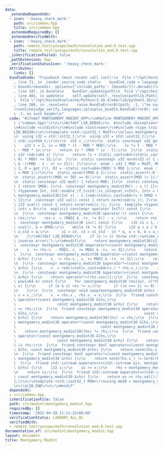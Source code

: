```yaml
---
data:
  _extendedDependsOn:
  - icon: ':heavy_check_mark:'
    path: src/common.hpp
    title: src/common.hpp
  _extendedRequiredBy: []
  _extendedVerifiedWith:
  - icon: ':heavy_check_mark:'
    path: remote_test/yosupo/math/convolution_mod.0.test.cpp
    title: remote_test/yosupo/math/convolution_mod.0.test.cpp
  _isVerificationFailed: false
  _pathExtension: hpp
  _verificationStatusIcon: ':heavy_check_mark:'
  attributes:
    links: []
  bundledCode: "Traceback (most recent call last):\n  File \"/opt/hostedtoolcache/Python/3.10.4/x64/lib/python3.10/site-packages/onlinejudge_verify/documentation/build.py\"\
    , line 71, in _render_source_code_stat\n    bundled_code = language.bundle(stat.path,\
    \ basedir=basedir, options={'include_paths': [basedir]}).decode()\n  File \"/opt/hostedtoolcache/Python/3.10.4/x64/lib/python3.10/site-packages/onlinejudge_verify/languages/cplusplus.py\"\
    , line 187, in bundle\n    bundler.update(path)\n  File \"/opt/hostedtoolcache/Python/3.10.4/x64/lib/python3.10/site-packages/onlinejudge_verify/languages/cplusplus_bundle.py\"\
    , line 401, in update\n    self.update(self._resolve(pathlib.Path(included), included_from=path))\n\
    \  File \"/opt/hostedtoolcache/Python/3.10.4/x64/lib/python3.10/site-packages/onlinejudge_verify/languages/cplusplus_bundle.py\"\
    , line 260, in _resolve\n    raise BundleErrorAt(path, -1, \"no such header\"\
    )\nonlinejudge_verify.languages.cplusplus_bundle.BundleErrorAt: common.hpp: line\
    \ -1: no such header\n"
  code: "#ifndef MONTGOMERY_MODINT_HPP\r\n#define MONTGOMERY_MODINT_HPP\r\n\r\n#include\
    \ \"common.hpp\"\r\n\r\n#ifdef LIB_DEBUG\r\n  #include <exception>\r\n#endif\r\
    \n#include <cstdint>\r\n#include <iostream>\r\n#include <type_traits>\r\n\r\n\
    LIB_BEGIN\r\n\r\ntemplate <std::uint32_t ModT>\r\nclass montgomery_modint30 {\r\
    \n  using i32 = std::int32_t;\r\n  using u32 = std::uint32_t;\r\n  using u64 =\
    \ std::uint64_t;\r\n\r\n  u32 v_;\r\n\r\n  static constexpr u32 get_r() {\r\n\
    \    u32 t = 2, iv = MOD * (t - MOD * MOD);\r\n    iv *= t - MOD * iv, iv *= t\
    \ - MOD * iv;\r\n    return iv * (MOD * iv - t);\r\n  }\r\n  static constexpr\
    \ u32 redc(u64 x) {\r\n    return (x + static_cast<u64>(static_cast<u32>(x) *\
    \ R) * MOD) >> 32;\r\n  }\r\n  static constexpr u32 norm(u32 x) { return x - (MOD\
    \ & -((MOD - 1 - x) >> 31)); }\r\n\r\n  enum : u32 { MOD = ModT, MOD2 = MOD *\
    \ 2, R = get_r(), R2 = -static_cast<u64>(MOD) % MOD };\r\n  enum : i32 { SMOD\
    \ = MOD };\r\n\r\n  static_assert(MOD & 1);\r\n  static_assert(-R * MOD == 1);\r\
    \n  static_assert((MOD >> 30) == 0);\r\n  static_assert(MOD != 1);\r\n\r\npublic:\r\
    \n  static constexpr u32 mod() { return MOD; }\r\n  static constexpr i32 smod()\
    \ { return SMOD; }\r\n  constexpr montgomery_modint30() : v_() {}\r\n  template\
    \ <typename Int, std::enable_if_t<std::is_integral_v<Int>, int> = 0>\r\n  constexpr\
    \ montgomery_modint30(Int v) : v_(redc(static_cast<u64>(v % SMOD + SMOD) * R2))\
    \ {}\r\n  constexpr u32 val() const { return norm(redc(v_)); }\r\n  constexpr\
    \ i32 sval() const { return norm(redc(v_)); }\r\n  template <typename IntT, std::enable_if_t<std::is_integral_v<IntT>,\
    \ int> = 0>\r\n  explicit constexpr operator IntT() const {\r\n    return static_cast<IntT>(val());\r\
    \n  }\r\n  constexpr montgomery_modint30 operator-() const {\r\n    montgomery_modint30\
    \ res;\r\n    res.v_ = (MOD2 & -(v_ != 0)) - v_;\r\n    return res;\r\n  }\r\n\
    \  constexpr montgomery_modint30 inv() const {\r\n    i32 x1 = 1, x3 = 0, a =\
    \ sval(), b = SMOD;\r\n    while (b != 0) {\r\n      i32 q = a / b, x1_old = x1,\
    \ a_old = a;\r\n      x1 = x3, x3 = x1_old - x3 * q, a = b, b = a_old - b * q;\r\
    \n    }\r\n#ifdef LIB_DEBUG\r\n    if (a != 1) throw std::runtime_error(\"modular\
    \ inverse error\");\r\n#endif\r\n    return montgomery_modint30(x1);\r\n  }\r\n\
    \  constexpr montgomery_modint30 &operator+=(const montgomery_modint30 &rhs) {\r\
    \n    v_ += rhs.v_ - MOD2, v_ += MOD2 & -(v_ >> 31);\r\n    return *this;\r\n\
    \  }\r\n  constexpr montgomery_modint30 &operator-=(const montgomery_modint30\
    \ &rhs) {\r\n    v_ -= rhs.v_, v_ += MOD2 & -(v_ >> 31);\r\n    return *this;\r\
    \n  }\r\n  constexpr montgomery_modint30 &operator*=(const montgomery_modint30\
    \ &rhs) {\r\n    v_ = redc(static_cast<u64>(v_) * rhs.v_);\r\n    return *this;\r\
    \n  }\r\n  constexpr montgomery_modint30 &operator/=(const montgomery_modint30\
    \ &rhs) {\r\n    return operator*=(rhs.inv());\r\n  }\r\n  constexpr montgomery_modint30\
    \ pow(u64 e) const {\r\n    for (montgomery_modint30 res(1u), x(*this);; x *=\
    \ x) {\r\n      if (e & 1) res *= x;\r\n      if ((e >>= 1) == 0) return res;\r\
    \n    }\r\n  }\r\n  constexpr void swap(montgomery_modint30 &rhs) {\r\n    u32\
    \ v = v_;\r\n    v_ = rhs.v_, rhs.v_ = v;\r\n  }\r\n  friend constexpr montgomery_modint30\
    \ operator+(const montgomery_modint30 &lhs,\r\n                              \
    \                   const montgomery_modint30 &rhs) {\r\n    return montgomery_modint30(lhs)\
    \ += rhs;\r\n  }\r\n  friend constexpr montgomery_modint30 operator-(const montgomery_modint30\
    \ &lhs,\r\n                                                 const montgomery_modint30\
    \ &rhs) {\r\n    return montgomery_modint30(lhs) -= rhs;\r\n  }\r\n  friend constexpr\
    \ montgomery_modint30 operator*(const montgomery_modint30 &lhs,\r\n          \
    \                                       const montgomery_modint30 &rhs) {\r\n\
    \    return montgomery_modint30(lhs) *= rhs;\r\n  }\r\n  friend constexpr montgomery_modint30\
    \ operator/(const montgomery_modint30 &lhs,\r\n                              \
    \                   const montgomery_modint30 &rhs) {\r\n    return montgomery_modint30(lhs)\
    \ /= rhs;\r\n  }\r\n  friend constexpr bool operator==(const montgomery_modint30\
    \ &lhs, const montgomery_modint30 &rhs) {\r\n    return norm(lhs.v_) == norm(rhs.v_);\r\
    \n  }\r\n  friend constexpr bool operator!=(const montgomery_modint30 &lhs, const\
    \ montgomery_modint30 &rhs) {\r\n    return norm(lhs.v_) != norm(rhs.v_);\r\n\
    \  }\r\n  friend std::istream &operator>>(std::istream &is, montgomery_modint30\
    \ &rhs) {\r\n    i32 x;\r\n    is >> x;\r\n    rhs = montgomery_modint30(x);\r\
    \n    return is;\r\n  }\r\n  friend std::ostream &operator<<(std::ostream &os,\
    \ const montgomery_modint30 &rhs) {\r\n    return os << rhs.val();\r\n  }\r\n\
    };\r\n\r\ntemplate <std::uint32_t MOD>\r\nusing mm30 = montgomery_modint30<MOD>;\r\
    \n\r\nLIB_END\r\n\r\n#endif"
  dependsOn:
  - src/common.hpp
  isVerificationFile: false
  path: src/modint/montgomery_modint.hpp
  requiredBy: []
  timestamp: '2022-04-20 11:11:22+08:00'
  verificationStatus: LIBRARY_ALL_AC
  verifiedWith:
  - remote_test/yosupo/math/convolution_mod.0.test.cpp
documentation_of: src/modint/montgomery_modint.hpp
layout: document
title: Montgomery ModInt
---
```

